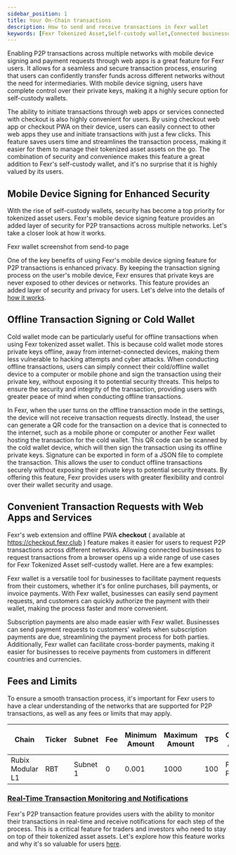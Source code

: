 ```yaml
---
sidebar_position: 1
title: Your On-Chain transactions
description: How to send and receive transactions in Fexr wallet
keywords: [Fexr Tokenized Asset,Self-custody wallet,Connected businesses,Transaction requests,Payment requests,Invoice payments,Subscription payments,Cross-border payments,Online purchases,Bill payments,Global payments,Tokenized Asset transactions,Digital wallets,Payment processing,Blockchain technology,Tokenized Asset use cases]
---
```


Enabling P2P transactions across multiple networks with mobile device signing and payment requests through web apps is a great feature for Fexr users. It allows for a seamless and secure transaction process, ensuring that users can confidently transfer funds across different networks without the need for intermediaries. With mobile device signing, users have complete control over their private keys, making it a highly secure option for self-custody wallets.

The ability to initiate transactions through web apps or services connected with checkout is also highly convenient for users. By using checkout web app or checkout PWA on their device, users can easily connect to other web apps they use and initiate transactions with just a few clicks. This feature saves users time and streamlines the transaction process, making it easier for them to manage their tokenized asset assets on the go. The combination of security and convenience makes this feature a great addition to Fexr's self-custody wallet, and it's no surprise that it is highly valued by its users.

## Mobile Device Signing for Enhanced Security

With the rise of self-custody wallets, security has become a top priority for tokenized asset users. Fexr's mobile device signing feature provides an added layer of security for P2P transactions across multiple networks. Let's take a closer look at how it works.

Fexr wallet screenshot from send-to page

One of the key benefits of using Fexr's mobile device signing feature for P2P transactions is enhanced privacy. By keeping the transaction signing process on the user's mobile device, Fexr ensures that private keys are never exposed to other devices or networks. This feature provides an added layer of security and privacy for users. Let's delve into the details of [how it works](/blog/Optimising-image-private-key-mobile).

## Offline Transaction Signing or Cold Wallet

Cold wallet mode can be particularly useful for offline transactions when using Fexr tokenized asset wallet. This is because cold wallet mode stores private keys offline, away from internet-connected devices, making them less vulnerable to hacking attempts and cyber attacks. When conducting offline transactions, users can simply connect their cold/offline wallet device to a computer or mobile phone and sign the transaction using their private key, without exposing it to potential security threats. This helps to ensure the security and integrity of the transaction, providing users with greater peace of mind when conducting offline transactions.

In Fexr, when the user turns on the offline transaction mode in the settings, the device will not receive transaction requests directly. Instead, the user can generate a QR code for the transaction on a device that is connected to the internet, such as a mobile phone or computer or another Fexr wallet hosting the transaction for the cold wallet. This QR code can be scanned by the cold wallet device, which will then sign the transaction using its offline private keys. Signature can be exported in form of a JSON file to complete the transaction. This allows the user to conduct offline transactions securely without exposing their private keys to potential security threats. By offering this feature, Fexr provides users with greater flexibility and control over their wallet security and usage.

## Convenient Transaction Requests with Web Apps and Services

Fexr's web extension and offline PWA  **checkout** ( available at https://checkout.fexr.club ) feature makes it easier for users to request P2P transactions across different networks. Allowing connected businesses to request transactions from a browser opens up a wide range of use cases for Fexr Tokenized Asset self-custody wallet. Here are a few examples:

Fexr wallet is a versatile tool for businesses to facilitate payment requests from their customers, whether it's for online purchases, bill payments, or invoice payments. With Fexr wallet, businesses can easily send payment requests, and customers can quickly authorize the payment with their wallet, making the process faster and more convenient.

Subscription payments are also made easier with Fexr wallet. Businesses can send payment requests to customers' wallets when subscription payments are due, streamlining the payment process for both parties. Additionally, Fexr wallet can facilitate cross-border payments, making it easier for businesses to receive payments from customers in different countries and currencies.

## Fees and Limits

To ensure a smooth transaction process, it's important for Fexr users to have a clear understanding of the networks that are supported for P2P transactions, as well as any fees or limits that may apply.

| Chain         | Ticker | Subnet        | Fee  | Minimum Amount  | Maximum Amount  | TPS | Consensus Algorithm | Smart Contract Support |
| ------------- | ------------- | -------------| -------------- | ------------------------- | ------------------------- | ----------------------------- | ------------------- | ---------------------- |
| Rubix Modular L1  | RBT      | Subnet 1      | 0         | 0.001                       | 1000                      | 100                           | Proof of Pledge      | Yes                    |

### [Real-Time Transaction Monitoring and Notifications](/learn/id-and-key/alerts.md)

Fexr's P2P transaction feature provides users with the ability to monitor their transactions in real-time and receive notifications for each step of the process. This is a critical feature for traders and investors who need to stay on top of their tokenized asset assets. Let's explore how this feature works and why it's so valuable for users [here](/learn/id-and-key/alerts.md).
